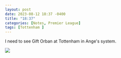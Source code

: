 ```yaml
---
layout: post
date: 2023-08-12 18:37 -0400
title: "18:37"
categories: [Notes, Premier League]
tags: [Tottenham ]
---
```


I need to see Gift Orban at Tottenham in Ange's system. 

![](https://i.imgur.com/jkPGkpO.jpg)


